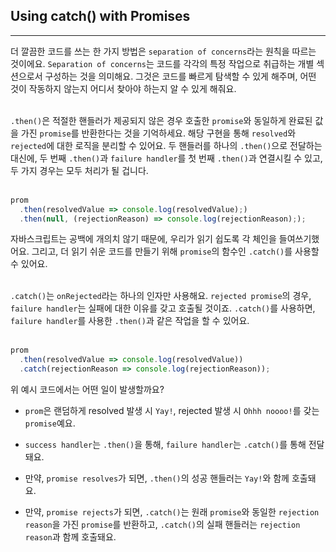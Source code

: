 ## Using catch() with Promises
---
더 깔끔한 코드를 쓰는 한 가지 방법은 `separation of concerns`라는 원칙을 따르는 것이에요. `Separation of concerns`는 코드를 각각의 특정 작업으로 취급하는 개별 섹션으로서 구성하는 것을 의미해요. 그것은 코드를 빠르게 탐색할 수 있게 해주며, 어떤 것이 작동하지 않는지 어디서 찾아야 하는지 알 수 있게 해줘요.
<br>
<br>

`.then()`은 적절한 핸들러가 제공되지 않은 경우 호출한 `promise`와 동일하게 완료된 값을 가진 `promise`를 반환한다는 것을 기억하세요. 해당 구현을 통해 `resolved`와 `rejected`에 대한 로직을 분리할 수 있어요. 두 핸들러를 하나의 `.then()`으로 전달하는 대신에, 두 번째 `.then()`과 `failure handler`를 첫 번째 `.then()`과 연결시킬 수 있고, 두 가지 경우는 모두 처리가 될 겁니다.
<br>
<br>

```javascript
prom
  .then(resolvedValue => console.log(resolvedValue);)
  .then(null, (rejectionReason) => console.log(rejectionReason););
```

자바스크립트는 공백에 개의치 않기 때문에, 우리가 읽기 쉽도록 각 체인을 들여쓰기했어요. 그리고, 더 읽기 쉬운 코드를 만들기 위해 `promise`의 함수인 `.catch()`를 사용할 수 있어요.
<br>
<br>

`.catch()`는 `onRejected`라는 하나의 인자만 사용해요. `rejected promise`의 경우, `failure handler`는 실패에 대한 이유를 갖고 호출될 것이죠. `.catch()`를 사용하면, `failure handler`를 사용한 `.then()`과 같은 작업을 할 수 있어요.
<br>
<br>

```javascript
prom
  .then(resolvedValue => console.log(resolvedValue))
  .catch(rejectionReason => console.log(rejectionReason));
```

위 예시 코드에서는 어떤 일이 발생할까요?

- `prom`은 랜덤하게 resolved 발생 시 `Yay!`, rejected 발생 시  `Ohhh noooo!`를 갖는 `promise`예요.

- `success handler`는 `.then()`을 통해, `failure handler`는 `.catch()`를 통해 전달돼요.

- 만약, `promise resolves`가 되면, `.then()`의 성공 핸들러는 `Yay!`와 함께 호출돼요.

- 만약, `promise rejects`가 되면, `.catch()`는 원래 `promise`와 동일한 `rejection reason`을 가진 `promise`를 반환하고, `.catch()`의 실패 핸들러는 `rejection reason`과 함께 호출돼요.